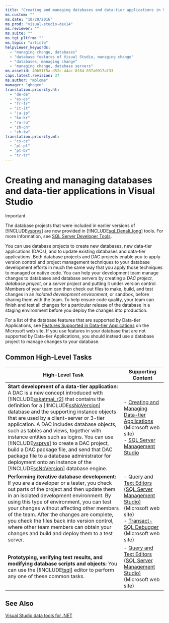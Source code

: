 ```yaml
---
title: "Creating and managing databases and data-tier applications in Visual Studio | testtitle"
ms.custom: ""
ms.date: "10/20/2016"
ms.prod: "visual-studio-dev14"
ms.reviewer: ""
ms.suite: ""
ms.tgt_pltfrm: ""
ms.topic: "article"
helpviewer_keywords: 
  - "managing change, databases"
  - "database features of Visual Studio, managing change"
  - "databases, managing change"
  - "managing change, database servers"
ms.assetid: 40b51f5a-d52c-44ac-8f84-037a0917af33
caps.latest.revision: 37
ms.author: "mblome"
manager: "ghogen"
translation.priority.ht: 
  - "de-de"
  - "es-es"
  - "fr-fr"
  - "it-it"
  - "ja-jp"
  - "ko-kr"
  - "ru-ru"
  - "zh-cn"
  - "zh-tw"
translation.priority.mt: 
  - "cs-cz"
  - "pl-pl"
  - "pt-br"
  - "tr-tr"
---
```

# Creating and managing databases and data-tier applications in Visual Studio
> [!IMPORTANT]
>  The database projects that were included in earlier versions of [!INCLUDE[vsprvs](../code-quality/includes/vsprvs_md.md)] are now provided in [!INCLUDE[sql_Denali_long](../data-tools/includes/sql_denali_long_md.md)] tools. For more information, see [SQL Server Developer Tools](http://go.microsoft.com/fwlink/?LinkId=228126).  
  
 You can use database projects to create new databases, new data-tier applications (DACs), and to update existing databases and data-tier applications. Both database projects and DAC projects enable you to apply version control and project management techniques to your database development efforts in much the same way that you apply those techniques to managed or native code. You can help your development team manage changes to databases and database servers by creating a *DAC project*, *database project*, or a *server project* and putting it under version control. Members of your team can then check out files to make, build, and test changes in an *isolated development environment*, or sandbox, before sharing them with the team. To help ensure code quality, your team can finish and test all changes for a particular release of the database in a staging environment before you deploy the changes into production.  
  
 For a list of the database features that are supported by Data-tier Applications, see [Features Supported in Data-tier Applications](http://go.microsoft.com/fwlink/?LinkId=164239) on the Microsoft web site. If you use features in your database that are not supported by Data-tier Applications, you should instead use a database project to manage changes to your database.  
  
## Common High-Level Tasks  
  
|High-Level Task|Supporting Content|  
|----------------------|------------------------|  
|**Start development of a data-tier application:** A DAC is a new concept introduced with [!INCLUDE[sskatmai_r2](../data-tools/includes/sskatmai_r2_md.md)] that contains the definition for a [!INCLUDE[ssNoVersion](../data-tools/includes/ssnoversion_md.md)] database and the supporting instance objects that are used by a client-server or 3-tier application. A DAC includes database objects, such as tables and views, together with instance entities such as logins. You can use [!INCLUDE[vsprvs](../code-quality/includes/vsprvs_md.md)] to create a DAC project, build a DAC package file, and send that DAC package file to a database administrator for deployment onto an instance of the [!INCLUDE[ssNoVersion](../data-tools/includes/ssnoversion_md.md)] database engine.|-   [Creating and Managing Data-tier Applications](http://go.microsoft.com/fwlink/?LinkId=160741) (Microsoft web site)<br />-   [SQL Server Management Studio](http://go.microsoft.com/fwlink/?LinkId=227328)|  
|**Performing iterative database development:** If you are a developer or a tester, you check out parts of the project and then update them in an isolated development environment. By using this type of environment, you can test  your changes without affecting other members of the team. After the changes are complete, you check the files back into version control, where other team members can obtain your changes and build and deploy them to a test server.|-   [Query and Text Editors (SQL Server Management Studio)](http://go.microsoft.com/fwlink/?LinkId=227327) (Microsoft web site)<br />-   [Transact-SQL Debugger](http://go.microsoft.com/fwlink/?LinkId=227324) (Microsoft web site)|  
|**Prototyping, verifying test results, and modifying database scripts and objects:** You can use the [!INCLUDE[tsql](../data-tools/includes/tsql_md.md)] editor to perform any one of these common tasks.|-   [Query and Text Editors (SQL Server Management Studio)](http://go.microsoft.com/fwlink/?LinkId=227327) (Microsoft web site)|  
  
## See Also  
 [Visual Studio data tools for .NET](../data-tools/visual-studio-data-tools-for-.net.md)